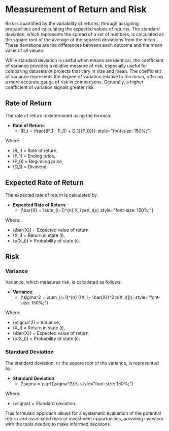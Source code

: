 # Measurement of Return and Risk

Risk is quantified by the variability of returns, through assigning probabilities and calculating the expected values of returns. The standard deviation, which represents the spread of a set of numbers, is calculated as the square root of the average of the squared deviations from the mean. These deviations are the differences between each outcome and the mean value of all values.

While standard deviation is useful when means are identical, the coefficient of variance provides a relative measure of risk, especially useful for comparing datasets or projects that vary in size and mean. The coefficient of variance represents the degree of variation relative to the mean, offering a more accurate gauge of risk in comparisons. Generally, a higher coefficient of variation signals greater risk.

## Rate of Return

The rate of return is determined using the formula:

- **Rate of Return**:
    * \(R_i = \frac{(P_1 - P_0) + D_1}{P_0}\){: style="font-size: 150%;"}

Where:
- \(R_i\) = Rate of return,
- \(P_1\) = Ending price,
- \(P_0\) = Beginning price,
- \(D_1\) = Dividend.

## Expected Rate of Return

The expected rate of return is calculated by:

- **Expected Rate of Return**:
    * \(\bar{X} = \sum_{i=1}^{n} X_i p(X_i)\){: style="font-size: 150%;"}

Where:
- \(\bar{X}\) = Expected value of return,
- \(X_i\) = Return in state \(i\),
- \(p(X_i)\) = Probability of state \(i\).

## Risk

### Variance

Variance, which measures risk, is calculated as follows:

- **Variance**:
    * \(\sigma^2 = \sum_{i=1}^{n} [(X_i - \bar{X})^2 p(X_i)]\){: style="font-size: 150%;"}

Where:
- \(\sigma^2\) = Variance,
- \(X_i\) = Return in state \(i\),
- \(\bar{X}\) = Expected value of return,
- \(p(X_i)\) = Probability of state \(i\).

### Standard Deviation

The standard deviation, or the square root of the variance, is represented by:

- **Standard Deviation**:
    * \(\sigma = \sqrt{\sigma^2}\){: style="font-size: 150%;"}

Where:
- \(\sigma\) = Standard deviation.

This formulaic approach allows for a systematic evaluation of the potential return and associated risks of investment opportunities, providing investors with the tools needed to make informed decisions.